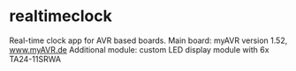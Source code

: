 # realtimeclock
Real-time clock app for AVR based boards.
Main board: myAVR version 1.52, www.myAVR.de
Additional module: custom LED display module with 6x TA24-11SRWA


